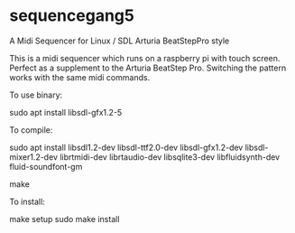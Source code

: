 # sequencegang5
A Midi Sequencer for Linux / SDL Arturia BeatStepPro style

This is a midi sequencer which runs on a raspberry pi with touch screen.
Perfect as a supplement to the Arturia BeatStep Pro. Switching the pattern works with the same midi commands.

To use binary:

sudo apt install libsdl-gfx1.2-5

To compile:

sudo apt install libsdl1.2-dev libsdl-ttf2.0-dev libsdl-gfx1.2-dev libsdl-mixer1.2-dev librtmidi-dev librtaudio-dev libsqlite3-dev libfluidsynth-dev fluid-soundfont-gm

make

To install:

make setup
sudo make install
